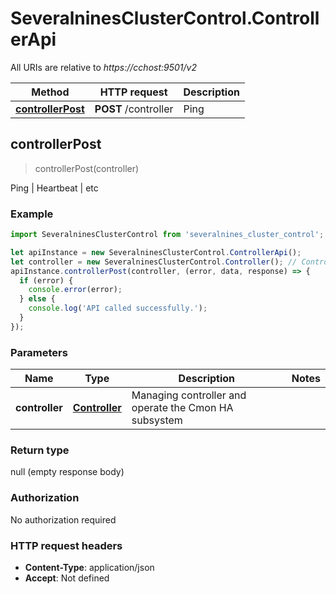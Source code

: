 # SeveralninesClusterControl.ControllerApi

All URIs are relative to *https://cchost:9501/v2*

Method | HTTP request | Description
------------- | ------------- | -------------
[**controllerPost**](ControllerApi.md#controllerPost) | **POST** /controller | Ping | Heartbeat | etc



## controllerPost

> controllerPost(controller)

Ping | Heartbeat | etc

### Example

```javascript
import SeveralninesClusterControl from 'severalnines_cluster_control';

let apiInstance = new SeveralninesClusterControl.ControllerApi();
let controller = new SeveralninesClusterControl.Controller(); // Controller | Managing controller and operate the Cmon HA subsystem
apiInstance.controllerPost(controller, (error, data, response) => {
  if (error) {
    console.error(error);
  } else {
    console.log('API called successfully.');
  }
});
```

### Parameters


Name | Type | Description  | Notes
------------- | ------------- | ------------- | -------------
 **controller** | [**Controller**](Controller.md)| Managing controller and operate the Cmon HA subsystem | 

### Return type

null (empty response body)

### Authorization

No authorization required

### HTTP request headers

- **Content-Type**: application/json
- **Accept**: Not defined

